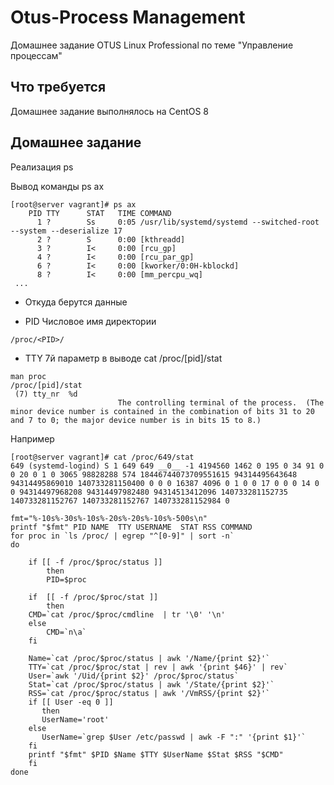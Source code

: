 # Otus-Process Management
Домашнее задание OTUS Linux Professional по теме "Управление процессам"

## Что требуется
Домашнее задание выполнялось на CentOS 8


## Домашнее задание
Реализация ps

Вывод команды ps ax
```
[root@server vagrant]# ps ax
    PID TTY      STAT   TIME COMMAND
      1 ?        Ss     0:05 /usr/lib/systemd/systemd --switched-root --system --deserialize 17
      2 ?        S      0:00 [kthreadd]
      3 ?        I<     0:00 [rcu_gp]
      4 ?        I<     0:00 [rcu_par_gp]
      6 ?        I<     0:00 [kworker/0:0H-kblockd]
      8 ?        I<     0:00 [mm_percpu_wq]
 ...
 ```
 * Откуда берутся данные
 
 * PID 
 Числовое имя директории 
 ```
 /proc/<PID>/
 ```
* TTY
7й параметр в выводе cat /proc/[pid]/stat
```
man proc
/proc/[pid]/stat
 (7) tty_nr  %d
                        The controlling terminal of the process.  (The minor device number is contained in the combination of bits 31 to 20 and 7 to 0; the major device number is in bits 15 to 8.)                   
``` 
Например
```
[root@server vagrant]# cat /proc/649/stat
649 (systemd-logind) S 1 649 649 __0__ -1 4194560 1462 0 195 0 34 91 0 0 20 0 1 0 3065 98828288 574 18446744073709551615 94314495643648 94314495869010 140733281150400 0 0 0 16387 4096 0 1 0 0 17 0 0 0 14 0 0 94314497968208 94314497982480 94314513412096 140733281152735 140733281152767 140733281152767 140733281152984 0
```




```
fmt="%-10s%-30s%-10s%-20s%-20s%-10s%-500s\n"
printf "$fmt" PID NAME  TTY USERNAME  STAT RSS COMMAND
for proc in `ls /proc/ | egrep "^[0-9]" | sort -n`
do

    if [[ -f /proc/$proc/status ]]
        then
        PID=$proc

    if  [[ -f /proc/$proc/stat ]]
        then
    CMD=`cat /proc/$proc/cmdline  | tr '\0' '\n' 
    else
        CMD=`n\a`
    fi

    Name=`cat /proc/$proc/status | awk '/Name/{print $2}'`
    TTY=`cat /proc/$proc/stat | rev | awk '{print $46}' | rev`
    User=`awk '/Uid/{print $2}' /proc/$proc/status`
    Stat=`cat /proc/$proc/status | awk '/State/{print $2}'`
    RSS=`cat /proc/$proc/status | awk '/VmRSS/{print $2}'`
    if [[ User -eq 0 ]]
       then
       UserName='root'
    else
       UserName=`grep $User /etc/passwd | awk -F ":" '{print $1}'`
    fi
    printf "$fmt" $PID $Name $TTY $UserName $Stat $RSS "$CMD"
    fi
done
```
